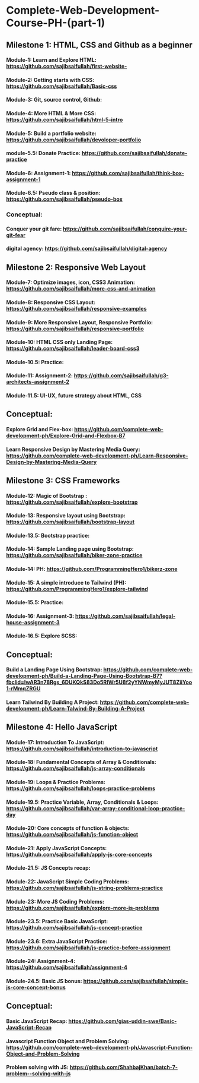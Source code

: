 # Complete-Web-Development-Course-PH-(part-1)

## Milestone 1: HTML, CSS and Github as a beginner
#### Module-1: Learn and Explore HTML: https://github.com/sajibsaifullah/first-website-
#### Module-2: Getting starts with CSS: https://github.com/sajibsaifullah/Basic-css
#### Module-3: Git, source control, Github:
#### Module-4: More HTML & More CSS: https://github.com/sajibsaifullah/html-5-intro
#### Module-5: Build a portfolio website: https://github.com/sajibsaifullah/devoloper-portfolio
#### module-5.5: Donate Practice: https://github.com/sajibsaifullah/donate-practice
#### Module-6: Assignment-1: https://github.com/sajibsaifullah/think-box-assignment-1
#### Module-6.5: Pseudo class & position: https://github.com/sajibsaifullah/pseudo-box
### Conceptual:
#### Conquer your git fare: https://github.com/sajibsaifullah/conquire-your-git-fear
#### digital agency: https://github.com/sajibsaifullah/digital-agency

## Milestone 2: Responsive Web Layout
#### Module-7: Optimize images, icon, CSS3 Animation: https://github.com/sajibsaifullah/more-css-and-animation
#### Module-8: Responsive CSS Layout: https://github.com/sajibsaifullah/responsive-examples
#### Module-9: More Responsive Layout, Responsive Portfolio: https://github.com/sajibsaifullah/responsive-portfolio
#### Module-10: HTML CSS only Landing Page: https://github.com/sajibsaifullah/leader-board-css3 
#### Module-10.5: Practice:
#### Module-11: Assignment-2: https://github.com/sajibsaifullah/g3-architects-assignment-2
#### Module-11.5: UI-UX, future strategy about HTML, CSS
## Conceptual:
#### Explore Grid and Flex-box: https://github.com/complete-web-development-ph/Explore-Grid-and-Flexbox-B7
#### Learn Responsive Design by Mastering Media Query: https://github.com/complete-web-development-ph/Learn-Responsive-Design-by-Mastering-Media-Query

## Milestone 3: CSS Frameworks
#### Module-12: Magic of Bootstrap : https://github.com/sajibsaifullah/explore-bootstrap
#### Module-13: Responsive layout using Bootstrap: https://github.com/sajibsaifullah/bootstrap-layout
#### Module-13.5: Bootstrap practice:
#### Module-14: Sample Landing page using Bootstrap: https://github.com/sajibsaifullah/biker-zone-practice
#### Module-14: PH: https://github.com/ProgrammingHero1/bikerz-zone
#### Module-15: A simple introduce  to Tailwind (PH): https://github.com/ProgrammingHero1/explore-tailwind
#### Module-15.5: Practice: 
#### Module-16: Assignment-3: https://github.com/sajibsaifullah/legal-house-assignment-3
#### Module-16.5: Explore SCSS:
## Conceptual:
#### Build a Landing Page Using Bootstrap: https://github.com/complete-web-development-ph/Build-a-Landing-Page-Using-Bootstrap-B7?fbclid=IwAR3n78Rgs_6DUKQkS83Do5RIWr5U8f2yYNWmyMyJUT8ZiiYoo1-rMmqZRGU
#### Learn Tailwind By Building A Project: https://github.com/complete-web-development-ph/Learn-Talwind-By-Building-A-Project

## Milestone 4: Hello JavaScript
#### Module-17: Introduction To JavaScript: https://github.com/sajibsaifullah/introduction-to-javascript 
#### Module-18: Fundamental Concepts of Array & Conditionals: https://github.com/sajibsaifullah/js-array-conditionals 
#### Module-19: Loops & Practice Problems: https://github.com/sajibsaifullah/loops-practice-problems 
#### Module-19.5: Practice Variable, Array, Conditionals & Loops: https://github.com/sajibsaifullah/var-array-conditional-loop-practice-day 
#### Module-20: Core concepts of function & objects: https://github.com/sajibsaifullah/js-function-object
#### Module-21: Apply JavaScript Concepts: https://github.com/sajibsaifullah/apply-js-core-concepts 
#### Module-21.5: JS Concepts recap:  
#### Module-22: JavaScript Simple Coding Problems: https://github.com/sajibsaifullah/js-string-problems-practice 
#### Module-23: More JS Coding Problems: https://github.com/sajibsaifullah/explore-more-js-problems 
#### Module-23.5: Practice Basic JavaScript: https://github.com/sajibsaifullah/js-concept-practice 
#### Module-23.6: Extra JavaScript Practice: https://github.com/sajibsaifullah/js-practice-before-assignment 
#### Module-24: Assignment-4: https://github.com/sajibsaifullah/assignment-4 
#### Module-24.5: Basic JS bonus: https://github.com/sajibsaifullah/simple-js-core-concept-bonus 
## Conceptual:
#### Basic JavaScript Recap: https://github.com/gias-uddin-swe/Basic-JavaScript-Recap
#### Javascript Function Object and Problem Solving: https://github.com/complete-web-development-ph/Javascript-Function-Object-and-Problem-Solving
#### Problem solving with JS: https://github.com/ShahbajKhan/batch-7-problem--solving-with-js